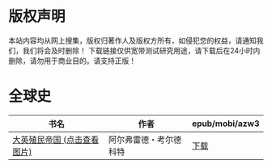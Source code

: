 # 版权声明

本站内容均从网上搜集，版权归著作人及版权方所有，如侵犯您的权益，请通知我们，我们将会及时删除！ 下载链接仅供宽带测试研究用途，请下载后在24小时内删除，请勿用于商业目的。请支持正版！

# 全球史

| 书名 | 作者 | epub/mobi/azw3 |
| --- | --- | --- |
| [大英殖民帝国 (点击查看图片)](https://www.dushupai.com/attachment/2024/06/08/90072c4b7e743df7.jpg) | 阿尔弗雷德・考尔德科特 | [下载](https://url89.ctfile.com/f/31084289-1357046260-f5d6bc?p=8866) |
